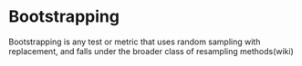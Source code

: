 # Bootstrapping
Bootstrapping is any test or metric that uses random sampling with replacement, and falls under the broader class of resampling methods(wiki)

